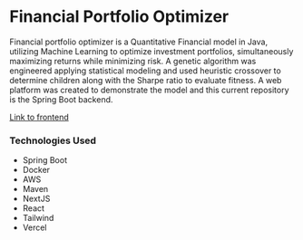 # Financial Portfolio Optimizer

Financial portfolio optimizer is a Quantitative Financial model in Java, utilizing Machine Learning to optimize investment portfolios, simultaneously maximizing returns while minimizing risk. A genetic algorithm was engineered applying statistical modeling and used heuristic crossover to determine children along with the Sharpe ratio to evaluate fitness. A web platform was created to demonstrate the model and this current repository is the Spring Boot backend.

[Link to frontend](https://github.com/13lack13lood/Financial-Portfolio-Optimizer-frontend)

### Technologies Used
- Spring Boot
- Docker
- AWS
- Maven
- NextJS
- React
- Tailwind
- Vercel
